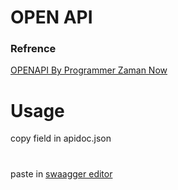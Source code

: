 # OPEN API

### Refrence

[OPENAPI By Programmer Zaman Now](https://youtu.be/b39Xqf5iyjo)

# Usage

copy field in apidoc.json

#

paste in [swaagger editor](https://editor.swagger.io/)
